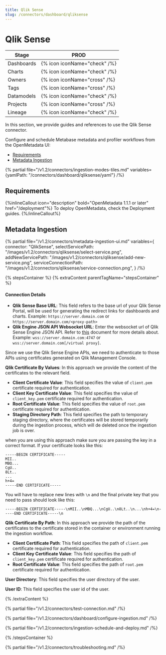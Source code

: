 ```yaml
---
title: Qlik Sense
slug: /connectors/dashboard/qliksense
---
```


# Qlik Sense

| Stage      | PROD                         |
|------------|------------------------------|
| Dashboards | {% icon iconName="check" /%} |
| Charts     | {% icon iconName="check" /%} |
| Owners     | {% icon iconName="cross" /%} |
| Tags       | {% icon iconName="cross" /%} |
| Datamodels | {% icon iconName="check" /%} |
| Projects   | {% icon iconName="cross" /%} |
| Lineage    | {% icon iconName="check" /%} |

In this section, we provide guides and references to use the Qlik Sense connector.

Configure and schedule Metabase metadata and profiler workflows from the OpenMetadata UI:

- [Requirements](#requirements)
- [Metadata Ingestion](#metadata-ingestion)

{% partial file="/v1.2/connectors/ingestion-modes-tiles.md" variables={yamlPath: "/connectors/dashboard/qliksense/yaml"} /%}

## Requirements

{%inlineCallout icon="description" bold="OpenMetadata 1.1.1 or later" href="/deployment"%}
To deploy OpenMetadata, check the Deployment guides.
{%/inlineCallout%}

## Metadata Ingestion

{% partial 
  file="/v1.2/connectors/metadata-ingestion-ui.md" 
  variables={
    connector: "QlikSense", 
    selectServicePath: "/images/v1.2/connectors/qliksense/select-service.png",
    addNewServicePath: "/images/v1.2/connectors/qliksense/add-new-service.png",
    serviceConnectionPath: "/images/v1.2/connectors/qliksense/service-connection.png",
} 
/%}

{% stepsContainer %}
{% extraContent parentTagName="stepsContainer" %}

#### Connection Details

- **Qlik Sense Base URL**: This field refers to the base url of your Qlik Sense Portal, will be used for generating the redirect links for dashboards and charts. Example: `https://server.domain.com` or `https://server.domain.com/<proxy-path>`
- **Qlik Engine JSON API Websocket URL**: Enter the websocket url of Qlik Sense Engine JSON API. Refer to [this](https://help.qlik.com/en-US/sense-developer/May2023/Subsystems/EngineAPI/Content/Sense_EngineAPI/GettingStarted/connecting-to-engine-api.htm) document for more details about. Example: `wss://server.domain.com:4747` or `wss://server.domain.com[/virtual proxy]`.

Since we use the Qlik Sense Engine APIs, we need to authenticate to those APIs using certificates generated on Qlik Management Console.

**Qlik Certificate By Values**: In this approach we provide the content of the certificates to the relevant field.
 - **Client Certificate Value**: This field specifies the value of `client.pem` certificate required for authentication.
 - **Client Key Certificate Value**: This field specifies the value of `client_key.pem` certificate required for authentication.
 - **Root Certificate Value**: This field specifies the value of `root.pem` certificate required for authentication.
 - **Staging Directory Path**: This field specifies the path to temporary staging directory, where the certificates will be stored temporarily during the ingestion process, which will de deleted once the ingestion job is over. 

when you are using this approach make sure you are passing the key in a correct format. If your certificate looks like this:

```
-----BEGIN CERTIFICATE-----
MII..
MBQ...
CgU..
8Lt..
...
h+4=
-----END CERTIFICATE-----
```

You will have to replace new lines with `\n` and the final private key that you need to pass should look like this:

```
-----BEGIN CERTIFICATE-----\nMII..\nMBQ...\nCgU..\n8Lt..\n...\nh+4=\n-----END CERTIFICATE-----\n
```

**Qlik Certificate By Path**: In this approach we provide the path of the certificates to the certificate stored in the container or environment running the ingestion workflow.
 - **Client Certificate Path**: This field specifies the path of `client.pem` certificate required for authentication. 
 - **Client Key Certificate Value**: This field specifies the path of `client_key.pem` certificate required for authentication. 
 - **Root Certificate Value**: This field specifies the path of `root.pem` certificate required for authentication. 

**User Directory**: This field specifies the user directory of the user.

**User ID**: This field specifies the user id of the user.

{% /extraContent %}

{% partial file="/v1.2/connectors/test-connection.md" /%}

{% partial file="/v1.2/connectors/dashboard/configure-ingestion.md" /%}

{% partial file="/v1.2/connectors/ingestion-schedule-and-deploy.md" /%}

{% /stepsContainer %}

{% partial file="/v1.2/connectors/troubleshooting.md" /%}
